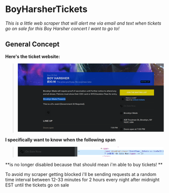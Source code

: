 # BoyHarsherTickets

*This is a little web scraper that will alert me via email and text when tickets go on sale for this Boy Harsher concert I want to go to!*

## General Concept
**Here's the ticket website:**
> ![tickets website](./tickets_website.png)

**I specifically want to know when the following span**
> ![span](./disabled_span.png)

**is no longer disabled because that should mean i'm able to buy tickets! **

To avoid my scraper getting blocked i'll be sending requests at a random time interval between 12-33 minutes for 2 hours every night after midnight EST until the tickets go on sale

